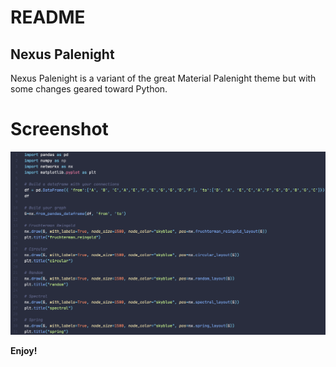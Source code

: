 # README
## Nexus Palenight

Nexus Palenight is a variant of the great Material Palenight theme but with some changes geared toward Python. 

# Screenshot

![Python Example](https://github.com/lusignan/nexus-palenight/raw/master/screenshot.png)


**Enjoy!**
